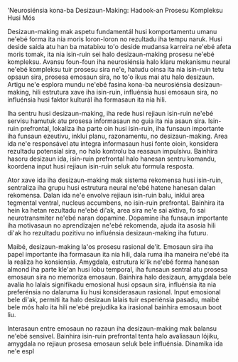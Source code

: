 'Neurosiénsia kona-ba Desizaun-Making: Hadook-an Prosesu Kompleksu Husi Mós

Desizaun-making mak aspetu fundamentál husi komportamentu umanu ne'ebé forma ita nia moris loron-loron no rezultadu iha tempu naruk. Husi deside saida atu han ba matabixu to'o deside mudansa karreira ne'ebé afeta moris tomak, ita nia isin-ruin sei halo desizaun-making prosesu ne'ebé kompleksu. Avansu foun-foun iha neurosiénsia halo klaru mekanismu neural ne'ebé kompleksu tuir prosesu sira ne'e, hatudu oinsa ita nia isin-ruin tetu opsaun sira, prosesa emosaun sira, no to'o ikus mai atu halo desizaun. Artigu ne'e esplora mundu ne'ebé fasina kona-ba neurosiénsia desizaun-making, hili estrutura xave iha isin-ruin, influénsia husi emosaun sira, no influénsia husi faktor kulturál iha formasaun ita nia hili.

Iha sentru husi desizaun-making, iha rede husi rejiaun isin-ruin ne'ebé servisu hamutuk atu prosesa informasaun no guia ita nia asaun sira. Isin-ruin prefrontal, lokaliza iha parte oin husi isin-ruin, iha funsaun importante iha funsaun ezeutivu, inklui planu, razonamentu, no desizaun-making. Area ida ne'e responsável atu integra informasaun husi fonte oioin, konsidera rezultadu potensial sira, no halo kontrolu ba reasaun impulsivu. Bainhira hasoru desizaun ida, isin-ruin prefrontal halo hanesan sentru komandu, koordena input husi rejiaun isin-ruin seluk atu formula resposta.

Ator xave ida iha desizaun-making mak sistema rekomensa husi isin-ruin, sentraliza iha grupu husi estrutura neural ne'ebé hatene hanesan dalan rekomensa. Dalan ida ne'e envolve rejiaun isin-ruin balu, inklui area tegmental ventral, nucleus accumbens, no isin-ruin prefrontal. Bainhira ita hein ka hetan rezultadu ne'ebé di'ak, area sira ne'e sai aktiva, fo sai neurotransmiter ne'ebé naran dopamine. Dopamine iha funsaun importante iha motivasaun no aprendizajen ne'ebé rekomenda, ajuda ita asosia hili di'ak ho rezultadu pozitivu no influénsia desizaun-making iha futuru.

Maibé, desizaun-making la'os prosesu rasional de'it. Emosaun sira iha papel importante iha formasaun ita nia hili, dala ruma iha maneira ne'ebé ita la realiza ho konsiensia. Amygdala, estrutura ki'ik ne'ebé forma hanesan almond iha parte kle'an husi lobu temporal, iha funsaun sentral atu prosesa emosaun sira no memoriza emosaun. Bainhira halo desizaun, amygdala bele avalia ho lalais signifikadu emosional husi opsaun sira, influénsia ita nia preferénsia no dalaruma liu husi konsiderasaun rasional. Input emosional bele di'ak, permiti ita halo desizaun lalais tuir esperiénsia pasadu, maibé bele mós halo ita hili ne'ebé prejudika ka irasional bainhira emosaun boot liu.

Interasaun entre emosaun no razaun iha desizaun-making mak balansu ne'ebé sensivel. Bainhira isin-ruin prefrontal tenta halo avaliasaun lójiku, amygdala no rejiaun prosesa emosaun seluk bele influénsia. Dinamika ida ne'e espl